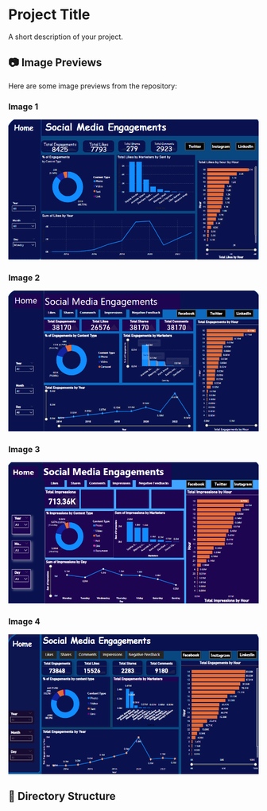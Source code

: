 # Project Title

A short description of your project.

## 📷 Image Previews

Here are some image previews from the repository:

### Image 1
![Image 1](Facebook.png)

### Image 2
![Image 2](instagram.png)

### Image 3
![Image 3](linkedin.png)

### Image 4
![Image 4](twitter.png)

## 📁 Directory Structure
